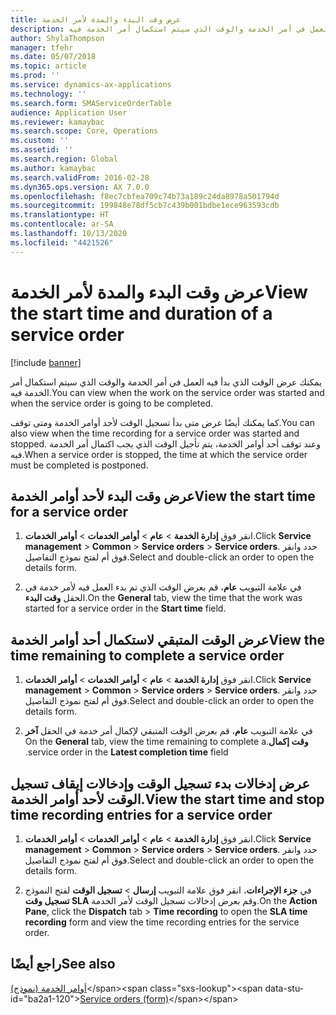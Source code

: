 ```yaml
---
title: عرض وقت البدء والمدة لأمر الخدمة
description: يمكنك عرض الوقت الذي بدأ فيه العمل في أمر الخدمة والوقت الذي سيتم استكمال أمر الخدمة فيه.
author: ShylaThompson
manager: tfehr
ms.date: 05/07/2018
ms.topic: article
ms.prod: ''
ms.service: dynamics-ax-applications
ms.technology: ''
ms.search.form: SMAServiceOrderTable
audience: Application User
ms.reviewer: kamaybac
ms.search.scope: Core, Operations
ms.custom: ''
ms.assetid: ''
ms.search.region: Global
ms.author: kamaybac
ms.search.validFrom: 2016-02-28
ms.dyn365.ops.version: AX 7.0.0
ms.openlocfilehash: f8ec7cbfea709c74b73a189c24da8978a501794d
ms.sourcegitcommit: 199848e78df5cb7c439b001bdbe1ece963593cdb
ms.translationtype: HT
ms.contentlocale: ar-SA
ms.lasthandoff: 10/13/2020
ms.locfileid: "4421526"
---
```

# <a name="view-the-start-time-and-duration-of-a-service-order"></a><span data-ttu-id="ba2a1-103">عرض وقت البدء والمدة لأمر الخدمة</span><span class="sxs-lookup"><span data-stu-id="ba2a1-103">View the start time and duration of a service order</span></span> 

[!include [banner](../includes/banner.md)]


<span data-ttu-id="ba2a1-104">يمكنك عرض الوقت الذي بدأ فيه العمل في أمر الخدمة والوقت الذي سيتم استكمال أمر الخدمة فيه.</span><span class="sxs-lookup"><span data-stu-id="ba2a1-104">You can view when the work on the service order was started and when the service order is going to be completed.</span></span>

<span data-ttu-id="ba2a1-105">كما يمكنك أيضًا عرض متى بدأ تسجيل الوقت لأحد أوامر الخدمة ومتى توقف.</span><span class="sxs-lookup"><span data-stu-id="ba2a1-105">You can also view when the time recording for a service order was started and stopped.</span></span> <span data-ttu-id="ba2a1-106">وعند توقف أحد أوامر الخدمة، يتم تأجيل الوقت الذي يجب اكتمال أمر الخدمة فيه.</span><span class="sxs-lookup"><span data-stu-id="ba2a1-106">When a service order is stopped, the time at which the service order must be completed is postponed.</span></span>

## <a name="view-the-start-time-for-a-service-order"></a><span data-ttu-id="ba2a1-107">عرض وقت البدء لأحد أوامر الخدمة</span><span class="sxs-lookup"><span data-stu-id="ba2a1-107">View the start time for a service order</span></span>

1.  <span data-ttu-id="ba2a1-108">انقر فوق **إدارة الخدمة** \> **عام** \> **أوامر الخدمات** \> **أوامر الخدمات**.</span><span class="sxs-lookup"><span data-stu-id="ba2a1-108">Click **Service management** \> **Common** \> **Service orders** \> **Service orders**.</span></span> <span data-ttu-id="ba2a1-109">حدد وانقر فوق أم لفتح نموذج التفاصيل.</span><span class="sxs-lookup"><span data-stu-id="ba2a1-109">Select and double-click an order to open the details form.</span></span>

2.  <span data-ttu-id="ba2a1-110">في علامة التبويب **عام**، قم بعرض الوقت الذي تم بدء العمل فيه لأمر خدمة في الحقل **وقت البدء**.</span><span class="sxs-lookup"><span data-stu-id="ba2a1-110">On the **General** tab, view the time that the work was started for a service order in the **Start time** field.</span></span>

## <a name="view-the-time-remaining-to-complete-a-service-order"></a><span data-ttu-id="ba2a1-111">عرض الوقت المتبقي لاستكمال أحد أوامر الخدمة</span><span class="sxs-lookup"><span data-stu-id="ba2a1-111">View the time remaining to complete a service order</span></span>

1.  <span data-ttu-id="ba2a1-112">انقر فوق **إدارة الخدمة** \> **عام** \> **أوامر الخدمات** \> **أوامر الخدمات**.</span><span class="sxs-lookup"><span data-stu-id="ba2a1-112">Click **Service management** \> **Common** \> **Service orders** \> **Service orders**.</span></span> <span data-ttu-id="ba2a1-113">حدد وانقر فوق أم لفتح نموذج التفاصيل.</span><span class="sxs-lookup"><span data-stu-id="ba2a1-113">Select and double-click an order to open the details form.</span></span>

2.  <span data-ttu-id="ba2a1-114">في علامة التبويب **عام**، قم بعرض الوقت المتبقي لإكمال أمر خدمة في الحقل **‏‫آخر وقت إكمال**.</span><span class="sxs-lookup"><span data-stu-id="ba2a1-114">On the **General** tab, view the time remaining to complete a service order in the **Latest completion time** field.</span></span>

## <a name="view-the-start-time-and-stop-time-recording-entries-for-a-service-order"></a><span data-ttu-id="ba2a1-115">عرض إدخالات بدء تسجيل الوقت وإدخالات إيقاف تسجيل الوقت لأحد أوامر الخدمة.</span><span class="sxs-lookup"><span data-stu-id="ba2a1-115">View the start time and stop time recording entries for a service order</span></span>

1.  <span data-ttu-id="ba2a1-116">انقر فوق **إدارة الخدمة** \> **عام** \> **أوامر الخدمات** \> **أوامر الخدمات**.</span><span class="sxs-lookup"><span data-stu-id="ba2a1-116">Click **Service management** \> **Common** \> **Service orders** \> **Service orders**.</span></span> <span data-ttu-id="ba2a1-117">حدد وانقر فوق أم لفتح نموذج التفاصيل.</span><span class="sxs-lookup"><span data-stu-id="ba2a1-117">Select and double-click an order to open the details form.</span></span>

2.  <span data-ttu-id="ba2a1-118">في **جزء الإجراءات**، انقر فوق علامة التبويب **إرسال** \> **تسجيل الوقت** لفتح النموذج **تسجيل وقت SLA** وقم بعرض إدخالات تسجيل الوقت لأمر الخدمة.</span><span class="sxs-lookup"><span data-stu-id="ba2a1-118">On the **Action Pane**, click the **Dispatch** tab \> **Time recording** to open the **SLA time recording** form and view the time recording entries for the service order.</span></span>

## <a name="see-also"></a><span data-ttu-id="ba2a1-119">راجع أيضًا</span><span class="sxs-lookup"><span data-stu-id="ba2a1-119">See also</span></span>

<span data-ttu-id="ba2a1-120">[أوامر الخدمة (نموذج)](https://technet.microsoft.com/library/aa554361\(v=ax.60\))</span><span class="sxs-lookup"><span data-stu-id="ba2a1-120">[Service orders (form)](https://technet.microsoft.com/library/aa554361\(v=ax.60\))</span></span>

  


